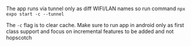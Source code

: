 The app runs via tunnel only as diff WIFI/LAN names so run command `npx expo start -c --tunnel`

The `-c` flag is to clear cache. Make sure to run app in android only as first class support and focus on incremental features to be added and not hopscotch